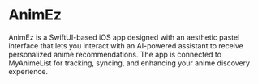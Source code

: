 # AnimEz
AnimEz is a SwiftUI-based iOS app designed with an aesthetic pastel interface that lets you interact with an AI-powered assistant to receive personalized anime recommendations. The app is connected to MyAnimeList for tracking, syncing, and enhancing your anime discovery experience.
